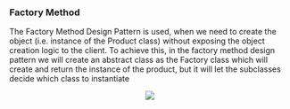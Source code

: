 ### Factory Method 
The Factory Method Design Pattern is used, when we need to create the object (i.e. instance of the Product class) without exposing the object creation logic to the client. To achieve this, in the factory method design pattern we will create an abstract class as the Factory class which will create and return the instance of the product, but it will let the subclasses decide which class to instantiate

<p align="center">
  <img src="https://dotnettutorials.net/wp-content/uploads/2018/11/word-image-111-768x371.png" />
</p>
